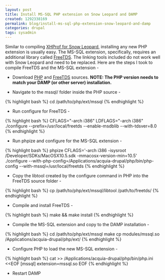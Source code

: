 ```yaml
---
layout: post
title: Install MS-SQL PHP extension on Snow Leopard and DAMP
created: 1292338169
permalink: blog/install-ms-sql-php-extension-snow-leopard-and-damp
categories: drupal
tags: sysadmin
---
```

Similar to compiling [XHProf for Snow Leopard](http://erikwebb.net/blog/profiling-drupal-snow-leopard-acquia-drupal-and-xhprof), installing any new PHP extension is usually easy. The MS-SQL extension, specifically, requires an additional library called [FreeTDS](http://www.freetds.org/). The linking tools included do not work well with Snow Leopard and need to be replaced. Here are the steps I took to compile FreeTDS and the MS-SQL extension -

- Download [PHP](http://www.php.net/downloads.php) and [FreeTDS](ftp://ftp.ibiblio.org/pub/Linux/ALPHA/freetds/stable/freetds-stable.tgz) sources. **NOTE: The PHP version needs to match your DAMP (or other server) installation.**

- Navigate to the mssql/ folder inside the PHP source -

{% highlight bash %}
cd /path/to/php/ext/mssql
{% endhighlight %}

- Run configure for FreeTDS -

{% highlight bash %}
CFLAGS="-arch i386" LDFLAGS="-arch i386" ./configure --prefix=/usr/local/freetds --enable-msdblib --with-tdsver=8.0
{% endhighlight %}

- Run phpize and configure for the MS-SQL extension -

{% highlight bash %}
phpize
CFLAGS='-arch i386 -isysroot /Developer/SDKs/MacOSX10.5.sdk -mmacosx-version-min=10.5' \
./configure --with-php-config=/Applications/acquia-drupal/php/bin/php-config --with-mssql=/usr/local/freetds
{% endhighlight %}

- Copy the libtool created by the configure command in PHP into the FreeTDS source folder -

{% highlight bash %}
cp /path/to/php/ext/mssql/libtool /path/to/freetds/
{% endhighlight %}

- Compile and install FreeTDS -

{% highlight bash %}
make && make install
{% endhighlight %}

- Compile the MS-SQL extension and copy to the DAMP installation -

{% highlight bash %}
cd /path/to/php/ext/mssql
make
cp modules/mssql.so /Applications/acquia-drupal/php/ext/
{% endhighlight %}

- Configure PHP to load the new MS-SQL extension -

{% highlight bash %}
cat >> /Applications/acquia-drupal/php/bin/php.ini <<EOF
[mssql]
extension=mssql.so
EOF
{% endhighlight %}

- Restart DAMP
